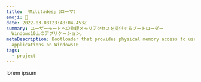 ```yaml
---
title: 「Militades」（ローマ）
emoji: 💉
date: 2022-03-08T23:48:04.453Z
summary: ユーザーモードへの物理メモリアクセスを提供するブートローダー
  Windows10上のアプリケーション。
metaDescription: Bootloader that provides physical memory access to user-mode
  applications on Windows10
tags:
  - project
---
```

lorem ipsum